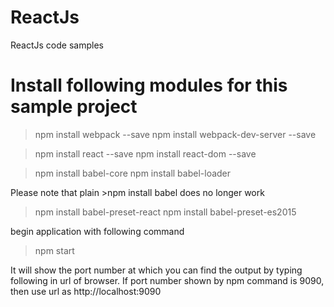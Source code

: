 # ReactJs
ReactJs code samples


# Install following modules for this sample project

>npm install webpack --save
>npm install webpack-dev-server --save

>npm install react --save
>npm install react-dom --save

>npm install babel-core
>npm install babel-loader

Please note that plain >npm install babel does no longer work

>npm install babel-preset-react
>npm install babel-preset-es2015


begin application with following command
>npm start

It will show the port number at which you can find the output by typing following in url of browser.
If port number shown by npm command is 9090, then use url as http://localhost:9090
